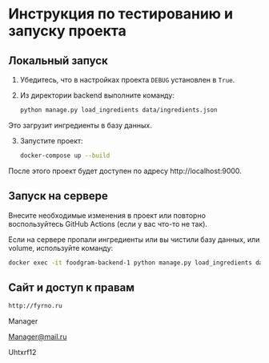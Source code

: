 # Инструкция по тестированию и запуску проекта

## Локальный запуск

1. Убедитесь, что в настройках проекта `DEBUG` установлен в `True`.

2. Из директории backend выполните команду:
   ```bash
   python manage.py load_ingredients data/ingredients.json
   ```
Это загрузит ингредиенты в базу данных.

3. Запустите проект:
    ```bash
    docker-compose up --build
   ```
После этого проект будет доступен по адресу http://localhost:9000.

## Запуск на сервере

Внесите необходимые изменения в проект или
повторно воспользуйтесь GitHub Actions (если у вас что-то не так).

Если на сервере пропали ингредиенты или вы чистили базу данных, или volume, 
используйте команду:

   ```bash
   docker exec -it foodgram-backend-1 python manage.py load_ingredients data/ingredients.json
   ```

## Сайт и доступ к правам

   ```bash
   http://fyrno.ru
   ```

Manager

Manager@mail.ru

Uhtxrf12
